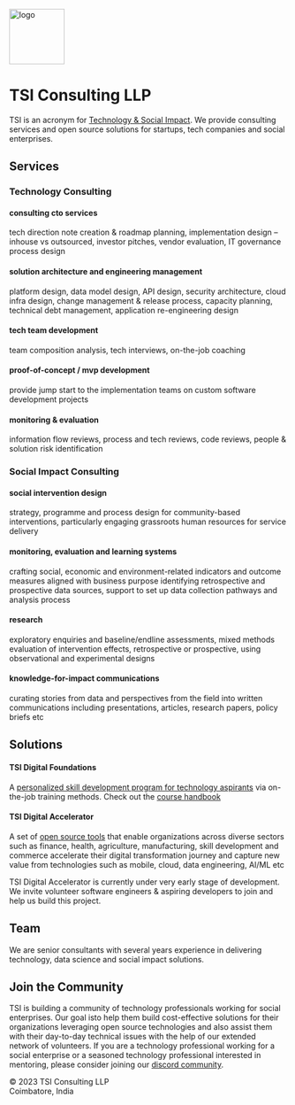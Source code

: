 <img src="https://avatars.githubusercontent.com/u/111055520?v=4" alt="logo" width="100"/><br>
# TSI Consulting LLP
TSI is an acronym for <u>Technology & Social Impact</u>. We provide consulting services and open source solutions for startups, tech companies and social enterprises.

## Services 

### Technology Consulting

#### consulting cto services
tech direction note creation & roadmap planning, implementation design – inhouse vs outsourced, investor pitches, vendor evaluation, IT governance process design

#### solution architecture and engineering management
platform design, data model design, API design,  security architecture, cloud infra design, change management & release process, capacity planning, technical debt management, application re-engineering design

#### tech team development
team composition analysis, tech interviews, on-the-job coaching

#### proof-of-concept / mvp development
provide jump start to the implementation teams on custom software development projects

#### monitoring & evaluation
information flow reviews, process and tech reviews, code reviews, people & solution risk identification

### Social Impact Consulting

#### social intervention design
strategy, programme and process design for community-based interventions, particularly engaging grassroots human resources for service delivery

#### monitoring, evaluation and learning systems
crafting social, economic and environment-related indicators and outcome measures aligned with business purpose
identifying retrospective and prospective data sources, support to set up data collection pathways and analysis process

#### research
exploratory enquiries and baseline/endline assessments, mixed methods evaluation of intervention effects, retrospective or prospective, using observational and experimental designs

#### knowledge-for-impact communications
curating stories from data and perspectives from the field into written communications including presentations, articles, research papers, policy briefs etc

## Solutions

#### TSI Digital Foundations

A <a href="https://github.com/tsiconsulting/tsi-digital-foundations">personalized skill development program for technology aspirants</a> via on-the-job training methods. Check out the <a href="https://github.com/tsiconsulting/tsi-digital-foundations/raw/main/TSI%20Digital%20Foundations%20Handbook%20v0.1.pdf">course handbook</a>

#### TSI Digital Accelerator

A set of <a href="https://github.com/tsiconsulting">open source tools</a> that enable organizations across diverse sectors such as finance, health, agriculture, manufacturing, skill development and commerce accelerate their digital transformation journey and capture new value from technologies such as mobile, cloud, data engineering, AI/ML etc

TSI Digital Accelerator is currently under very early stage of development. We invite volunteer software engineers & aspiring developers to join and help us build this project. 

## Team

We are senior consultants with several years experience in delivering technology, data science and social impact solutions.

## Join the Community

TSI is building a community of technology professionals working for social enterprises. Our goal isto help them build cost-effective solutions for their organizations leveraging open source technologies and also assist them with their day-to-day technical issues with the help of our extended network of volunteers. If you are a technology professional working for a social enterprise or a seasoned technology professional interested in mentoring, please consider joining our <a href="https://discord.gg/86HT2VhVzS">discord community</a>.

&#169; 2023 TSI Consulting LLP <br>
Coimbatore, India